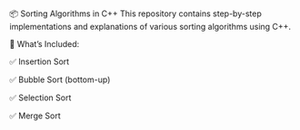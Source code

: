 📦 Sorting Algorithms in C++
This repository contains step-by-step implementations and explanations of various sorting algorithms using C++.

🔧 What’s Included:

✅ Insertion Sort

✅ Bubble Sort (bottom-up)

✅ Selection Sort

✅ Merge Sort

